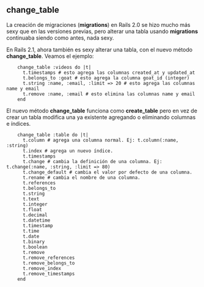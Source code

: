<!-- -*- mode: markdown; coding: utf-8; -*- -->

## change\_table

La creación de migraciones (**migrations**) en Rails 2.0 se hizo mucho más sexy que en las versiones previas, pero alterar una tabla usando **migrations** continuaba siendo como antes, nada sexy.

En Rails 2.1, ahora también es sexy alterar una tabla, con el nuevo método **change\_table**. Veamos el ejemplo:

        change_table :videos do |t|
          t.timestamps # esto agrega las columnas created_at y updated_at
          t.belongs_to :goat # esto agrega la columna goat_id (integer)
          t.string :name, :email, :limit => 20 # esto agrega las columnas name y email
          t.remove :name, :email # esto elimina las columnas name y email
        end


El nuevo método **change\_table** funciona como **create\_table** pero en vez de crear un tabla modifica una ya existente agregando o eliminando columnas e índices.

        change_table :table do |t|
          t.column # agrega una columna normal. Ej: t.column(:name, :string)
          t.index # agrega un nuevo índice.
          t.timestamps
          t.change # cambia la definición de una columna. Ej: t.change(:name, :string, :limit => 80)
          t.change_default # cambia el valor por defecto de una columna.
          t.rename # cambia el nombre de una columna.
          t.references
          t.belongs_to
          t.string
          t.text
          t.integer
          t.float
          t.decimal
          t.datetime
          t.timestamp
          t.time
          t.date
          t.binary
          t.boolean
          t.remove
          t.remove_references
          t.remove_belongs_to
          t.remove_index
          t.remove_timestamps
        end
